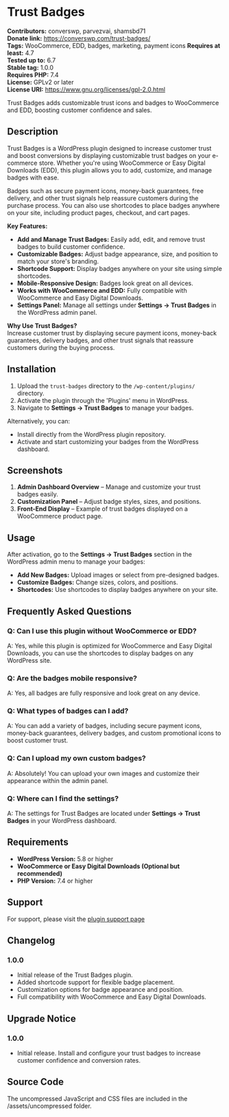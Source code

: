 # Trust Badges

**Contributors:** converswp, parvezvai, shamsbd71  
**Donate link:** https://converswp.com/trust-badges/  
**Tags:** WooCommerce, EDD, badges, marketing, payment icons
**Requires at least:** 4.7  
**Tested up to:** 6.7  
**Stable tag:** 1.0.0  
**Requires PHP:** 7.4  
**License:** GPLv2 or later  
**License URI:** https://www.gnu.org/licenses/gpl-2.0.html  

Trust Badges adds customizable trust icons and badges to WooCommerce and EDD, boosting customer confidence and sales.

## Description

Trust Badges is a WordPress plugin designed to increase customer trust and boost conversions by displaying customizable trust badges on your e-commerce store. Whether you're using WooCommerce or Easy Digital Downloads (EDD), this plugin allows you to add, customize, and manage badges with ease. 

Badges such as secure payment icons, money-back guarantees, free delivery, and other trust signals help reassure customers during the purchase process. You can also use shortcodes to place badges anywhere on your site, including product pages, checkout, and cart pages.

**Key Features:**
- **Add and Manage Trust Badges:** Easily add, edit, and remove trust badges to build customer confidence.
- **Customizable Badges:** Adjust badge appearance, size, and position to match your store's branding.
- **Shortcode Support:** Display badges anywhere on your site using simple shortcodes.
- **Mobile-Responsive Design:** Badges look great on all devices.
- **Works with WooCommerce and EDD:** Fully compatible with WooCommerce and Easy Digital Downloads.
- **Settings Panel:** Manage all settings under **Settings -> Trust Badges** in the WordPress admin panel.

**Why Use Trust Badges?**  
Increase customer trust by displaying secure payment icons, money-back guarantees, delivery badges, and other trust signals that reassure customers during the buying process.

## Installation

1. Upload the `trust-badges` directory to the `/wp-content/plugins/` directory.
2. Activate the plugin through the 'Plugins' menu in WordPress.
3. Navigate to **Settings -> Trust Badges** to manage your badges.

Alternatively, you can:
- Install directly from the WordPress plugin repository.
- Activate and start customizing your badges from the WordPress dashboard.

## Screenshots

1. **Admin Dashboard Overview** – Manage and customize your trust badges easily.
2. **Customization Panel** – Adjust badge styles, sizes, and positions.
3. **Front-End Display** – Example of trust badges displayed on a WooCommerce product page.

## Usage

After activation, go to the **Settings -> Trust Badges** section in the WordPress admin menu to manage your badges:
- **Add New Badges:** Upload images or select from pre-designed badges.
- **Customize Badges:** Change sizes, colors, and positions.
- **Shortcodes:** Use shortcodes to display badges anywhere on your site.

## Frequently Asked Questions

### Q: Can I use this plugin without WooCommerce or EDD?  
A: Yes, while this plugin is optimized for WooCommerce and Easy Digital Downloads, you can use the shortcodes to display badges on any WordPress site.

### Q: Are the badges mobile responsive?  
A: Yes, all badges are fully responsive and look great on any device.

### Q: What types of badges can I add?  
A: You can add a variety of badges, including secure payment icons, money-back guarantees, delivery badges, and custom promotional icons to boost customer trust.

### Q: Can I upload my own custom badges?  
A: Absolutely! You can upload your own images and customize their appearance within the admin panel.

### Q: Where can I find the settings?  
A: The settings for Trust Badges are located under **Settings -> Trust Badges** in your WordPress dashboard.

## Requirements

- **WordPress Version:** 5.8 or higher  
- **WooCommerce or Easy Digital Downloads (Optional but recommended)**  
- **PHP Version:** 7.4 or higher  

## Support

For support, please visit the [plugin support page](https://converswp.com/trust-badges/)

## Changelog

### 1.0.0
- Initial release of the Trust Badges plugin.
- Added shortcode support for flexible badge placement.
- Customization options for badge appearance and position.
- Full compatibility with WooCommerce and Easy Digital Downloads.

## Upgrade Notice

### 1.0.0
- Initial release. Install and configure your trust badges to increase customer confidence and conversion rates.

## Source Code
The uncompressed JavaScript and CSS files are included in the /assets/uncompressed folder.